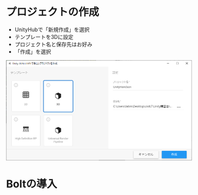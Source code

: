 # プロジェクトの作成  
- UnityHubで「新規作成」を選択
- テンプレートを3Dに設定
- プロジェクト名と保存先はお好み
- 「作成」を選択

![プロジェクトの設定例](https://github.com/Naja-Naja/Unity_Handson/blob/main/Handson/projectsetting.png "")

#  Boltの導入

